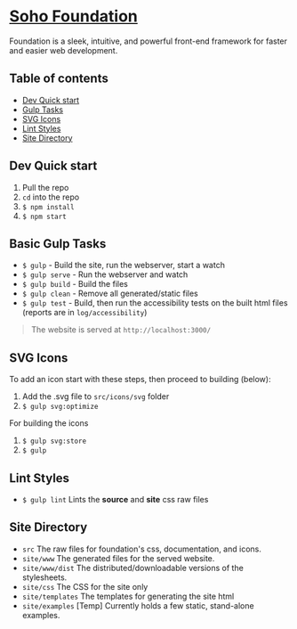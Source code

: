 # [Soho Foundation](https://github.com/hookandloop/soho-foundation)

Foundation is a sleek, intuitive, and powerful front-end framework for faster and easier web development.

## Table of contents
- [Dev Quick start](#dev-quick-start)
- [Gulp Tasks](#other-useful-gulp-tasks)
- [SVG Icons](#edit-icons)
- [Lint Styles](#lint-styles)
- [Site Directory](#site-directory)

## Dev Quick start
1. Pull the repo
1. `cd` into the repo
1. `$ npm install`
1. `$ npm start`

## Basic Gulp Tasks

- `$ gulp` - Build the site, run the webserver, start a watch
- `$ gulp serve` - Run the webserver and watch
- `$ gulp build` - Build the files
- `$ gulp clean` - Remove all generated/static files
- `$ gulp test` - Build, then run the accessibility tests on the built html files (reports are in `log/accessibility`)

> The website is served at `http://localhost:3000/`

## SVG Icons

To add an icon start with these steps, then proceed to building (below):
1. Add the .svg file to `src/icons/svg` folder
1. `$ gulp svg:optimize`

For building the icons
1. `$ gulp svg:store`
2. `$ gulp`

## Lint Styles

- `$ gulp lint` Lints the **source** and **site** css raw files

## Site Directory

- `src` The raw files for foundation's css, documentation, and icons.
- `site/www` The generated files for the served website.
- `site/www/dist` The distributed/downloadable versions of the stylesheets.
- `site/css` The CSS for the site only
- `site/templates` The templates for generating the site html
- `site/examples` [Temp] Currently holds a few static, stand-alone examples.
